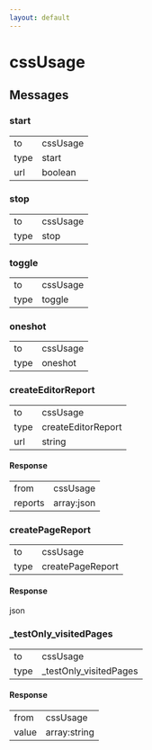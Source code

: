 ```yaml
---
layout: default
---
```


# cssUsage #

## Messages ##

### start ###

<table>

<tr>
<td>to</td>
<td>cssUsage</td>
</tr>

<tr>
<td>type</td>
<td>start</td>
</tr>

<tr>
<td>url</td>
<td>boolean</td>
</tr>

</table>

### stop ###

<table>

<tr>
<td>to</td>
<td>cssUsage</td>
</tr>

<tr>
<td>type</td>
<td>stop</td>
</tr>

</table>

### toggle ###

<table>

<tr>
<td>to</td>
<td>cssUsage</td>
</tr>

<tr>
<td>type</td>
<td>toggle</td>
</tr>

</table>

### oneshot ###

<table>

<tr>
<td>to</td>
<td>cssUsage</td>
</tr>

<tr>
<td>type</td>
<td>oneshot</td>
</tr>

</table>

### createEditorReport ###

<table>

<tr>
<td>to</td>
<td>cssUsage</td>
</tr>

<tr>
<td>type</td>
<td>createEditorReport</td>
</tr>

<tr>
<td>url</td>
<td>string</td>
</tr>

</table>

#### Response ####

<table>

<tr>
<td>from</td>
<td>cssUsage</td>
</tr>

<tr>
<td>reports</td>
<td>array:json</td>
</tr>

</table>

### createPageReport ###

<table>

<tr>
<td>to</td>
<td>cssUsage</td>
</tr>

<tr>
<td>type</td>
<td>createPageReport</td>
</tr>

</table>

#### Response ####
json

### _testOnly_visitedPages ###

<table>

<tr>
<td>to</td>
<td>cssUsage</td>
</tr>

<tr>
<td>type</td>
<td>_testOnly_visitedPages</td>
</tr>

</table>

#### Response ####

<table>

<tr>
<td>from</td>
<td>cssUsage</td>
</tr>

<tr>
<td>value</td>
<td>array:string</td>
</tr>

</table>
